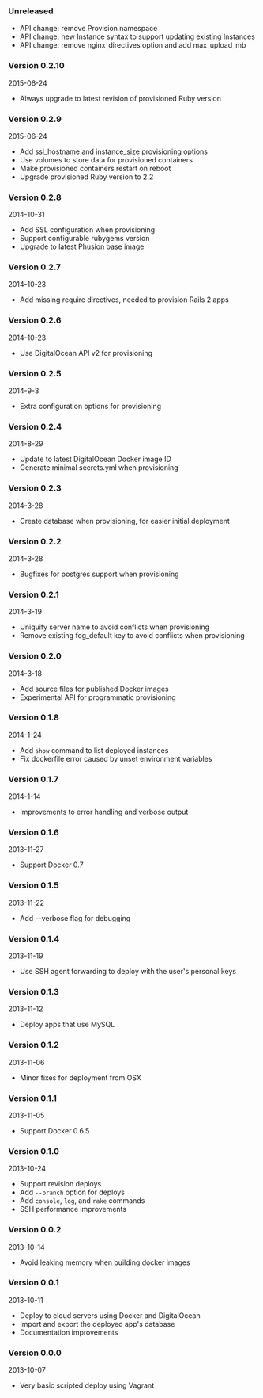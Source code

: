 ### Unreleased

* API change: remove Provision namespace
* API change: new Instance syntax to support updating existing Instances
* API change: remove nginx_directives option and add max_upload_mb

### Version 0.2.10
2015-06-24

* Always upgrade to latest revision of provisioned Ruby version

### Version 0.2.9
2015-06-24

* Add ssl_hostname and instance_size provisioning options
* Use volumes to store data for provisioned containers
* Make provisioned containers restart on reboot
* Upgrade provisioned Ruby version to 2.2

### Version 0.2.8
2014-10-31

* Add SSL configuration when provisioning
* Support configurable rubygems version
* Upgrade to latest Phusion base image

### Version 0.2.7
2014-10-23

* Add missing require directives, needed to provision Rails 2 apps

### Version 0.2.6
2014-10-23

* Use DigitalOcean API v2 for provisioning

### Version 0.2.5
2014-9-3

* Extra configuration options for provisioning

### Version 0.2.4
2014-8-29

* Update to latest DigitalOcean Docker image ID
* Generate minimal secrets.yml when provisioning

### Version 0.2.3
2014-3-28

* Create database when provisioning, for easier initial deployment

### Version 0.2.2
2014-3-28

* Bugfixes for postgres support when provisioning

### Version 0.2.1
2014-3-19

* Uniquify server name to avoid conflicts when provisioning
* Remove existing fog_default key to avoid conflicts when provisioning

### Version 0.2.0
2014-3-18

* Add source files for published Docker images
* Experimental API for programmatic provisioning

### Version 0.1.8
2014-1-24

* Add `show` command to list deployed instances
* Fix dockerfile error caused by unset environment variables

### Version 0.1.7
2014-1-14

* Improvements to error handling and verbose output

### Version 0.1.6
2013-11-27

* Support Docker 0.7

### Version 0.1.5
2013-11-22

* Add --verbose flag for debugging

### Version 0.1.4
2013-11-19

* Use SSH agent forwarding to deploy with the user's personal keys

### Version 0.1.3
2013-11-12

* Deploy apps that use MySQL

### Version 0.1.2
2013-11-06

* Minor fixes for deployment from OSX

### Version 0.1.1
2013-11-05

* Support Docker 0.6.5

### Version 0.1.0
2013-10-24

* Support revision deploys
* Add `--branch` option for deploys
* Add `console`, `log`, and `rake` commands
* SSH performance improvements

### Version 0.0.2
2013-10-14

* Avoid leaking memory when building docker images

### Version 0.0.1
2013-10-11

* Deploy to cloud servers using Docker and DigitalOcean
* Import and export the deployed app's database
* Documentation improvements

### Version 0.0.0
2013-10-07

* Very basic scripted deploy using Vagrant
